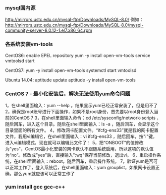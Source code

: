 ### mysql国内源
http://mirrors.ustc.edu.cn/mysql-ftp/Downloads/MySQL-8.0/
例如：
http://mirrors.ustc.edu.cn/mysql-ftp/Downloads/MySQL-8.0/mysql-community-server-8.0.12-1.el7.x86_64.rpm

### 各系统安装vm-tools
CentOS6:
enable EPEL repository
yum -y install open-vm-tools
service vmtoolsd start

CentOS7:
yum -y install open-vm-tools
systemctl start vmtoolsd

Ubuntu 14.04:
aptitude update
aptitude -y install open-vm-tools

### CentOS 7 - 最小化安装后，解决无法使用yum命令问题
1，在shell里面输入：yum --help ，结果显示yum已经正常安装了，但是用不了
2，确保是root账号进行下面操作，如果不是root身份，首先要以root身份登入当前的CentOS 7 
3，在shell里面输入命令：cd /etc/sysconfig/network-scripts ，随后回车，进入这个目录。随后在shell里面输入：ls -a ，随后回车，会显示这个目录里面的所有文件。
4，修改网卡配置文件。“ifcfg-ens33”就是我的网卡配置文件，我用vi编辑它，在shell里面输入：vi ifcfg-ens33 ，随后回车，按"i"键，进入vi编辑模式，现在就可以编辑此文件了！
5，把“ONBOOT”的值修改为"yes"，CentOS最小化安装的网卡默认不跟随系统启用，所以这项的默认值为“no”。修改成"yes"后，直接输入":wq"保存当前修改，退出vi。
6，重启操作系统，在shell里面输入：reboot，随后回车，重启操作系统。
7，验证yum是否可以正常工作了，登入系统后，在shell里面输入：yum grouplist，如果网卡设置正确，那么yum就应该可以正常工作了

### yum install gcc gcc-c++
